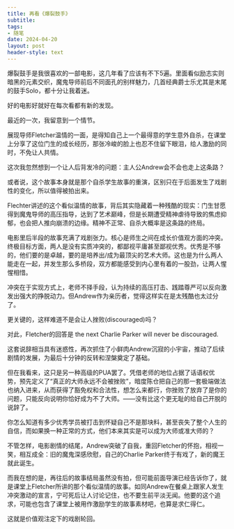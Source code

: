 ```yaml
---
title: 再看《爆裂鼓手》
subtitle: 
tags: 
- 随笔
date: 2024-04-20
layout: post
header-style: text
---
```


爆裂鼓手是我很喜欢的一部电影，这几年看了应该有不下5遍。里面看似励志实则暗黑的元素交织，魔鬼导师前后不同面孔的别样魅力，几首经典爵士乐尤其是末尾的鼓手Solo，都十分让我着迷。

好的电影好就好在每次看都有新的发现。

最近的一次，我留意到一个情节。

展现导师Fletcher温情的一面，是得知自己上一个最得意的学生意外自杀，在课堂上分享了这位门生的成长经历，那张冷峻的脸上也忍不住留下眼泪，给人激励的同时，不免让人共情。

这次我忽然想到一个让人后背发冷的问题：主人公Andrew会不会也走上这条路？

或者说，这个故事本身就是那个自杀学生故事的重演，区别只在于后面发生了戏剧性的变化，所以值得被拍出来。

Flechter讲述的这个看似温情的故事，背后其实隐藏着一种残酷的现实：门生甘愿得到魔鬼导师的高压指导，达到了艺术巅峰，但是长期遭受精神虐待导致的焦虑抑郁，也会把人推向崩溃的边缘。精神不正常、自杀大概率是这条路的终局。

电影里后半段的故事充满了戏剧张力。核心是师生之间在成长价值观方面的冲突。终极目标方面，两人是没有实质冲突的，都鄙视平庸甚至鄙视优秀。优秀是不够的，他们要的是卓越，要的是培养出/成为最顶尖的艺术大师。这也是为什么两人能走在一起，并发生那么多桥段，双方都能感受到内心里有着的一股劲，让两人惺惺相惜。

冲突在于实现方式上，老师不择手段，认为持续的高压打击、践踏尊严可以反向激发出强大的挣脱动力。但Andrew作为亲历者，觉得这样实在是太残酷也太过分了。

更关键的，这样难道不是会让人挫败(discouraged)吗？

对此，Fletcher的回答是 the next Charlie Parker will never be discouraged. 

这套说辞相当具有迷惑性，再次抓住了小鲜肉Andrew沉寂的小宇宙，推动了后续剧情的发展，为最后十分钟的反转和涅槃奠定了基础。

但在我看来，这只是另一种高级的PUA罢了。凭借老师的地位占据了话语权优势，预先定义了“真正的大师永远不会被挫败”，暗度陈仓把自己的那一套极端做法也纳入进来，从而获得了豁免权和合法性，想怎么来都行，你挫败了放弃了是你的问题，只能反向说明你恰好成为不了大师。——没有比这个更无耻的给自己开脱的说辞了。

你怎么知道有多少优秀学员被打击到怀疑自己不是那块料，甚至丧失了整个人生的自信，而如果换一种正常的方式，他们本来其实是可以成为大师或准大师的？

不管怎样，电影剧情的结尾，Andrew突破了自我，重回Fletcher的怀抱，相视一笑，相互成全：旧的魔鬼深感欣慰，自己的Charlie Parker终于有戏了，新的魔王就此诞生。

而我在想的是，再往后的故事结局虽然没有拍，但可能前面导演已经告诉你了，就是课堂上Fletcher所讲的那个看似温情的故事。如同Andrew在餐桌上跟家人发生冲突激动的宣言，宁可死后让人讨论记住，也不要生前平淡无闻。他要的这个追求，可能也包含了课堂上被用作激励学生的故事素材吧，也算是求仁得仁。

这就是价值观注定下的戏剧轮回。
